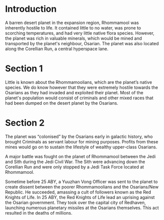# Introduction

A barren desert planet in the expansion region, Rhommamool was inherently hostile to life.
It contained little to no water, was prone to scorching temperatures, and had very little native flora species.
However, the planet was rich in valuable minerals, which would be mined and transported by the planet's neighbour, Osarian.
The planet was also located along the Corellian Run, a central hyperspace lane.

# Section 1

Little is known about the Rhommamoolians, which are the planet’s native species.
We do know however that they were extremely hostile towards the Osarians as they had invaded and exploited their planet.
Most of the planet's population would consist of criminals and other mixed races that had been dumped on the desert planet by the Osarians.

# Section 2

The planet was “colonised” by the Osarians early in galactic history, who brought Criminals as servant labour for mining purposes.
Profits from these mines would go on to sustain the lifestyle of wealthy upper-class Osarians.

A major battle was fought on the planet of Rhommamool between the Jedi and Sith during the Jedi Civil War.
The Sith were advancing down the Corellian Run and were only stopped by a Jedi Task Force located at Rhommamool.

Sometime before 25 ABY, a Yuuzhan Vong Officer was sent to the planet to create dissent between the poorer Rhommamoolians and the Osarians/New Republic.
He succeeded, amassing a cult of followers known as the Red Knights of Life.
In 25 ABY, the Red Knights of Life lead an uprising against the Osarian government.
They took over the capital city of Redhaven, launching numerous planetary missiles at the Osarians themselves.
This act resulted in the deaths of millions.
